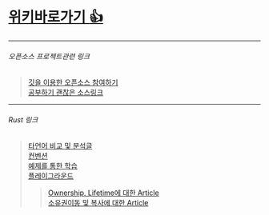 # [위키바로가기 :+1:](https://github.com/SADANG-HOBBITS/Documents/wiki)

***

###### 오픈소스 프로젝트관련 링크
> [깃을 이용한 오픈소스 참여하기](http://dogfeet.github.io/articles/2012/how-to-github.html)  
> [공부하기 괜찮은 소스링크](https://github.com/rust-lang/rust/blob/master/src/librustc_data_structures/graph/mod.rs)

***

###### Rust 링크
> [타언어 비교 및 분석글](http://arthurtw.github.io/2014/12/21/rust-anti-sloppy-programming-language.html)  
> [컨벤션](http://aturon.github.io/style/naming/README.html)  
> [예제를 통한 학습](http://rustbyexample.com/vec.html)  
> [플레이그라운드](https://play.rust-lang.org)  
>> [Ownership, Lifetime에 대한 Article](http://arthurtw.github.io/2014/11/30/rust-borrow-lifetimes.html)  
>> [소유권이동 및 복사에 대한 Article](http://stackoverflow.com/questions/24253344/move-vs-copy-in-rust/24253573#24253573)  
